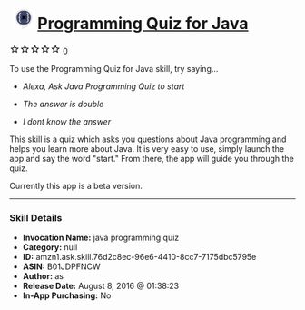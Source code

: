 # &nbsp;<img src="skill_icon" alt="Programming Quiz for Java icon" width="36"> [Programming Quiz for Java](http://alexa.amazon.com/#skills/amzn1.ask.skill.76d2c8ec-96e6-4410-8cc7-7175dbc5795e)
![0 stars](../../images/ic_star_border_black_18dp_1x.png)![0 stars](../../images/ic_star_border_black_18dp_1x.png)![0 stars](../../images/ic_star_border_black_18dp_1x.png)![0 stars](../../images/ic_star_border_black_18dp_1x.png)![0 stars](../../images/ic_star_border_black_18dp_1x.png) 0

To use the Programming Quiz for Java skill, try saying...

* *Alexa, Ask Java Programming Quiz to start*

* *The answer is double*

* *I dont know the answer*

This skill is a quiz which asks you questions about Java programming and helps you learn more about Java. It is very easy to use, simply launch the app and say the word "start." From there, the app will guide you through the quiz. 

Currently this app is a beta version.

***

### Skill Details

* **Invocation Name:** java programming quiz
* **Category:** null
* **ID:** amzn1.ask.skill.76d2c8ec-96e6-4410-8cc7-7175dbc5795e
* **ASIN:** B01JDPFNCW
* **Author:** as
* **Release Date:** August 8, 2016 @ 01:38:23
* **In-App Purchasing:** No
